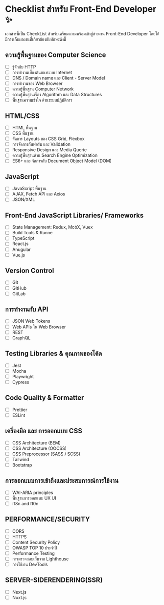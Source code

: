 # Checklist สำหรับ Front-End Developer ✨

เอกสารนี้เป็น CheckList สำหรับเตรียมความพร้อมเข้าสู่สายงาน Front-End Developer โดยได้มีการเก็บผลงานที่เกี่ยวข้องกับทักษะดังนี้

## ความรู้พื้นฐานของ Computer Science

- [ ] รู้จักกับ HTTP
- [ ] การทํางานเบื้องต้นของระบบ Internet
- [ ] DNS / Domain name และ Client - Server Model
- [ ] การทํางานของ Web Browser
- [ ] ความรู้พื้นฐาน Computer Network
- [ ] ความรู้พื้นฐานเรื่อง Algorithm และ Data Structures
- [ ] พื้นฐานความเข้าใจ ด้านระบบปฏิบัติการ

## HTML/CSS

- [ ] HTML พื้นฐาน
- [ ] CSS พื้นฐาน
- [ ] จัดการ Layouts ของ CSS Grid, Flexbox
- [ ] การจัดการกับฟอร์ม และ Validation
- [ ] Responsive Design และ Media Querie
- [ ] ความรู้พื้นฐานด้าน Search Engine Optimization
- [ ] ES6+ และ จัดการกับ Document Object Model (DOM)

## JavaScript

- [ ] JavaScript พื้นฐาน
- [ ] AJAX, Fetch API และ Axios
- [ ] JSON/XML

## Front-End JavaScript Libraries/ Frameworks

- [ ] State Management: Redux, MobX, Vuex
- [ ] Build Tools & Runne
- [ ] TypeScript
- [ ] React.js
- [ ] Anugular
- [ ] Vue.js

## Version Control

- [ ] Git
- [ ] GitHub
- [ ] GitLab

## การทำงานกับ API

- [ ] JSON Web Tokens
- [ ] Web APIs ใน Web Browser
- [ ] REST
- [ ] GraphQL

## Testing Libraries & คุณภาพของโค้ด

- [ ] Jest
- [ ] Mocha
- [ ] Playwright
- [ ] Cypress

## Code Quality & Formatter

- [ ] Prettier
- [ ] ESLint

## เครื่องมือ และ การออกแบบ CSS

- [ ] CSS Architecture (BEM)
- [ ] CSS Architecture (OOCSS)
- [ ] CSS Preprocessor (SASS / SCSS)
- [ ] Tailwind
- [ ] Bootstrap

## การออกแบบการเข้าถึงและประสบการณ์การใช้งาน

- [ ] WAI-ARIA principles
- [ ] พื้นฐานการออกแบบ UX UI
- [ ] i18n and l10n

## PERFORMANCE/SECURITY

- [ ] CORS
- [ ] HTTPS
- [ ] Content Security Policy
- [ ] OWASP TOP 10 ประจําปี
- [ ] Performance Testing
- [ ] การตรวจสอบเว็บจาก Lighthouse
- [ ] การใช้งาน DevTools

## SERVER-SIDERENDERING(SSR)

- [ ] Next.js
- [ ] Nuxt.js
